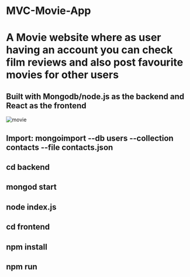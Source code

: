 # MVC-Movie-App

# A Movie website where as user having an account you can check film reviews and also post favourite movies for other users

## Built with Mongodb/node.js as the backend and React as the frontend

![movie](https://user-images.githubusercontent.com/36986708/56849007-32302800-68ef-11e9-8c48-aecef65463c0.gif)



## Import: mongoimport --db users --collection contacts --file contacts.json


## cd backend
## mongod start
## node index.js


## cd frontend
## npm install
## npm run
